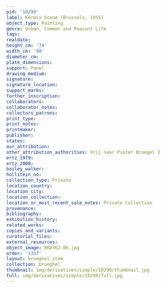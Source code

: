 ```yaml
---
pid: '18299'
label: Kermis Scene (Brussels, 1955)
object_type: Painting
genre: Urban, Common and Peasant Life
tags: 
realdate: 
height_cm: '74'
width_cm: '98'
diameter_cm: 
plate_dimensions: 
support: Panel
drawing_medium: 
signature: 
signature_location: 
support_marks: 
further_inscription: 
collaborators: 
collaborator_notes: 
collectors_patrons: 
print_type: 
print_notes: 
printmaker: 
publisher: 
states: 
our_attribution: 
other_attribution_authorities: Vrij naar Pieter Bruegel I
ertz_1979: 
ertz_2008: 
bailey_walker: 
hollstein_no: 
collection_type: Private
location_country: 
location_city: 
location_collection: 
location_or_most_recent_sale_notes: Private Collection
provenance: 
bibliography: 
exhibition_history: 
related_works: 
copies_and_variants: 
curatorial_files: 
external_resources: 
object_image: RKD362.0b.jpg
order: '1337'
layout: brueghel_item
collection: brueghel
thumbnail: img/derivatives/simple/18299/thumbnail.jpg
full: img/derivatives/simple/18299/full.jpg
---
```

